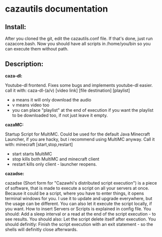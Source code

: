 cazautils documentation
=======================

Install:
-------

After you cloned the git, edit the cazautils.conf file.
If that's done, just run cazacore.bash.
Now you should have all scripts in /home/you/bin so you can execute them without path.

Description:
------------

**caza-dl:** 

Youtube-dl frontend. Fixes some bugs and implements youtube-dl easier.
call it with: caza-dl-(a/v) [video link] [file destination] [playlist]

* a means it will only download the audio
* v means video too
* you can place "playlist" at the end of execution if you want the playlist to be downloaded too, if not just leave it empty.

**cazaMC:**

Startup Script for MultiMC. Could be used for the default Java Minecraft Launcher, if you are hacky, but i recommend using MultiMC anyway.
Call it with: minecraft [start,stop,restart]

* start starts MultiMC
* stop kills both MultiMC and minecraft client
* restart kills only client - launcher reopens.


**cazadse:**

cazadse (Short form for "Cazawhi's distributed script execution") is a piece of software, that is made to execute a script on all your servers
at once. Because it could be a script, where you have to enter things, it opens terminal windows for you.
I use it to update and upgrade everywhere, but the usage can be different.
You can also let it execute the script locally, if you want.
How to insert Servers or Scripts is explained in config file.
You should: Add a sleep interval or a read at the end of the script execution - to see results.
You should also: Let the script delete itself after execution.
You should definitly: Finish the script execution with an exit statement - so the shells will definitly close afterwards.
